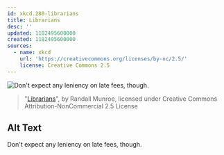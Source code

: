 ```yaml
---
id: xkcd.280-librarians
title: Librarians
desc: ''
updated: 1182495600000
created: 1182495600000
sources:
  - name: xkcd
    url: 'https://creativecommons.org/licenses/by-nc/2.5/'
    license: Creative Commons 2.5
---
```

![Don't expect any leniency on late fees, though.](https://imgs.xkcd.com/comics/librarians.png)
> "[Librarians](https://xkcd.com/280/)", by Randall Munroe, licensed under Creative Commons Attribution-NonCommercial 2.5 License

## Alt Text
Don't expect any leniency on late fees, though.
